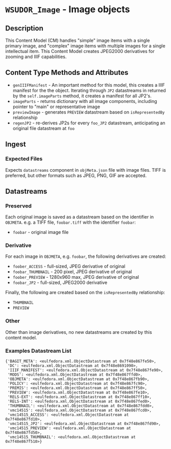 # `WSUDOR_Image` - Image objects

## Description

This Content Model (CM) handles "simple" image items with a single primary image, and "complex" image items with multiple images for a single intellectual item.  This Content Model creates JPEG2000 derivatives for zooming and IIIF capabilities.

## Content Type Methods and Attributes

 * `genIIIFManifest` - An important method for this model, this creates a IIIF manifest for the the object.  Iterating through `JP2` datastreams in returned by the `self.imageParts` method, it creates a manifest for all JP2's.
 * `imageParts` - returns dictionary with all image components, including pointer to "main" or representative image
 * `previewImage` - generates `PREVIEW` datastream based on `isRepresentedBy` relationship
  * `regenJP2` - re-derives JP2s for every `foo_JP2` datastream, anticipating an original file datastream at `foo`

## Ingest

### Expected Files

Expects `datastreams` component in `objMeta.json` file with image files.  TIFF is preferred, but other formats such as JPEG, PNG, GIF are accepted.

## Datastreams

### Preserved

Each original image is saved as a datastream based on the identifier in `OBJMETA`.  e.g. a TIFF file, `foobar.tiff` with the identifier `foobar`:

 * `foobar` - original image file

### Derivative

For each image in `OBJMETA`, e.g. `foobar`, the following derivatives are created:

 * `foober_ACCESS` - full-sized, JPEG derivative of original
 * `foobar_THUMBNAIL` - 200 pixel, JPEG derivative of original
 * `foober_PREVIEW` - 1280x960 max, JPEG derivative of original
 * `foobar_JP2` - full-sized, JPEG2000 derivative

Finally, the following are created based on the `isRepresentedBy` relationship:

 * `THUMBNAIL`
 * `PREVIEW`

### Other

Other than image derivatives, no new datastreams are created by this content model.

### Examples Datastream List

    {'BAGIT_META': <eulfedora.xml.ObjectDatastream at 0x7f48e867fe50>,
     'DC': <eulfedora.xml.ObjectDatastream at 0x7f48e8691090>,     
     'IIIF_MANIFEST': <eulfedora.xml.ObjectDatastream at 0x7f48e867fe90>,
     'MODS': <eulfedora.xml.ObjectDatastream at 0x7f48e867ffd0>,
     'OBJMETA': <eulfedora.xml.ObjectDatastream at 0x7f48e867fb90>,
     'POLICY': <eulfedora.xml.ObjectDatastream at 0x7f48e867fc90>,
     'PREMIS': <eulfedora.xml.ObjectDatastream at 0x7f48e867ff50>,
     'PREVIEW': <eulfedora.xml.ObjectDatastream at 0x7f48e867fe10>,
     'RELS-EXT': <eulfedora.xml.ObjectDatastream at 0x7f48e867ff10>,
     'RELS-INT': <eulfedora.xml.ObjectDatastream at 0x7f48e867fed0>,
     'THUMBNAIL': <eulfedora.xml.ObjectDatastream at 0x7f48e867fdd0>,     
     'vmc14515': <eulfedora.xml.ObjectDatastream at 0x7f48e867fcd0>,
     'vmc14515_ACCESS': <eulfedora.xml.ObjectDatastream at 0x7f48e867fd10>,
     'vmc14515_JP2': <eulfedora.xml.ObjectDatastream at 0x7f48e867fd90>,
     'vmc14515_PREVIEW': <eulfedora.xml.ObjectDatastream at 0x7f48e867fd50>,
     'vmc14515_THUMBNAIL': <eulfedora.xml.ObjectDatastream at 0x7f48e867f510>}